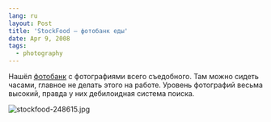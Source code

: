 ```yaml
---
lang: ru
layout: Post
title: 'StockFood — фотобанк еды'
date: Apr 9, 2008
tags:
  - photography
---
```


Нашёл [фотобанк](http://international.stockfood.com/) с фотографиями всего съедобного. Там можно сидеть часами, главное не делать этого на работе. Уровень фотографий весьма высокий, правда у них дебилоидная система поиска.

![stockfood-248615.jpg](upload://stockfood-248615.jpg)

